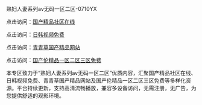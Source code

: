 熟妇人妻系列av无码一区二区-0710YX

点击访问：<a href="https://heiliaozj3tjd.pages.dev">国产精品社区在线</a>

点击访问：<a href="https://heiliaoe8ajia.pages.dev">日韩视频免费</a>

点击访问：<a href="https://heiliaoxqkkct.pages.dev">青青草国产精品网站</a>

点击访问：<a href="https://heiliaoxwd5i8.pages.dev">国产伦精品一区二区三区免费</a>

本专区致力于“熟妇人妻系列av无码一区二区”优质内容，汇聚国产精品社区在线、日韩视频免费、青青草国产精品网站及国产伦精品一区二区三区免费等多样化资源。平台持续更新，支持高清流畅播放，兼容多设备访问，无需注册，无广告，为您提供舒适的观影环境。

<span style="display:none;">[Canonical link](https://github.com/tam20250710/so53)</span>
